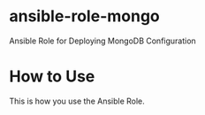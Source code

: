# ansible-role-mongo
Ansible Role for Deploying MongoDB Configuration

# How to Use   
This is how you use the Ansible Role.
